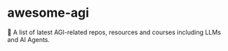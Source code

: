 # awesome-agi
🤖 A list of latest AGI-related repos, resources and courses including LLMs and AI Agents.
